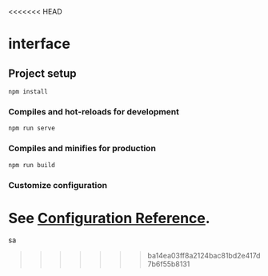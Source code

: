 <<<<<<< HEAD
# interface

## Project setup
```
npm install
```

### Compiles and hot-reloads for development
```
npm run serve
```

### Compiles and minifies for production
```
npm run build
```

### Customize configuration
See [Configuration Reference](https://cli.vuejs.org/config/).
=======
sa
>>>>>>> ba14ea03ff8a2124bac81bd2e417d7b6f55b8131
